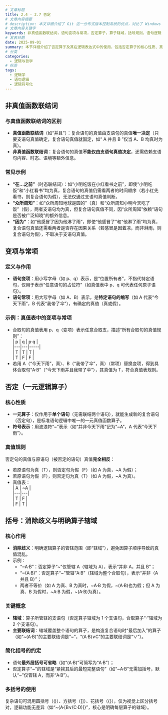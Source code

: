 ```yaml
---
# 文章标题
title: 2.4 - 2.7 否定
# 文章内容摘要
# description: 本文详细介绍了 Git 这一分布式版本控制系统的优点，对比了 Windows 与 macOS/Linux 系统下的常用命令，讲解了 vim 操作模式及常用命令，还阐述了 Git 的基本配置、特定项目配置和命令缩写设置等内容。
# 文章内容关键字
keywords: 非真值函数联结词，语句变项与常项，否定算子，算子辖域，括号规则，语句逻辑
# 发表日期
date: 2025-09-01
summary: 本节详细介绍了否定算子及其在逻辑表达式中的使用，包括否定算子的核心性质、真值规则、括号的作用以及算子辖域的概念。通过这些内容，读者可以更好地理解否定算子在逻辑表达式中的功能和作用。
# 分类
categories:
  - 逻辑与哲学
# 标签
tags:
  - 逻辑学
  - 语句逻辑
  - 逻辑符号化
---
```


## 非真值函数联结词

### 与真值函数联结词的区别

- **真值函数联结词**（如“并且”）：复合语句的真值由支语句的真值**唯一决定**（只要支语句真值确定，复合语句真值就固定，如“ A 并且 B ”仅当 A、B 均真时为真）。
- **非真值函数联结词**：复合语句的真值**不能仅由支语句真值决定**，还需依赖支语句内容、时态、语境等额外信息。

### 常见示例

- **“在...之前”**（时态联结词）：如“小明吃饭在小红看书之前”，即使“小明吃饭”和“小红看书”均为真，复合语句的真值仍需看两者的时间顺序（若小红先看书，则复合语句为假），无法仅通过支语句真值判断。
- **“众所周知”**：如“众所周知地球是圆的”（真）和“众所周知小明今天吃了饭”（假），两者支语句均为真，但复合语句真值不同，因“众所周知”依赖“语句是否被广泛知晓”的额外信息。
- **“因为”**：如“他感冒了因为他淋了雨”，即使“他感冒了”和“他淋了雨”均为真，复合语句真值还需看两者是否存在因果关系（若感冒是因着凉，而非淋雨，则复合语句为假），不取决于支语句真值。

## 变项与常项

### 定义与作用

- **语句变项**：用小写字母（如 p、q）表示，是“位置所有者”，不指代特定语句，仅用于表示“任意语句的占位符”（如真值表中 p、q 可代表任何原子语句）。
- **语句常项**：用大写字母（如 A、B）表示，是**特定语句的缩写**（如 A 代表“今天下雨”，B 代表“我带了伞”），有确定的真值（真或假）。

### 示例：真值表中的变项与常项

- 合取句的真值表用 p、q（变项）表示任意合取支，描述“所有合取句的真值规则”：  
  | p | q | p·q |  
  |---|---|-----|  
  | T | T | T |  
  | T | F | F |
- 若用 A（“今天下雨”，真）、B（“我带了伞”，真）（常项）替换变项，得到具体合取句“A·B”（“今天下雨并且我带了伞”），其真值为 T，符合真值表规则。

## 否定（一元逻辑算子）

### 核心性质

- **一元算子**：仅作用于**单个语句**（无需联结两个语句），就能生成新的复合语句（否定句），是标准语句逻辑中唯一的一元真值函数算子。
- **符号表示**：用波浪符“~”表示（如“并非今天下雨”记为“~A”，A 代表“今天下雨”）。

### 真值规则

否定句的真值与原语句（被否定的语句）真值**完全相反**：

- 若原语句为真（T），则否定句为假（F）（如 A 为真，~A 为假）；
- 若原语句为假（F），则否定句为真（T）（如 A 为假，~A 为真）。
- 真值表：  
  | A | ~A |  
  |---|---|  
  | T | F |  
  | F | T |

## 括号：消除歧义与明确算子辖域

### 核心作用

- **消除歧义**：明确逻辑算子的管辖范围（即“辖域”），避免因算子顺序导致的真值混乱。
- 示例：
  - “~A·B”：否定算子“~”仅管辖 A（辖域为 A），表示“并非 A，并且 B”；
  - “~(A·B)”：否定算子“~”管辖“A·B”（辖域为整个合取句），表示“并非（A 并且 B）”；
  - 两者不等价（如 A 为真、B 为真时，~A·B 为假，~(A·B)也为假；但 A 为真、B 为假时，~A·B 为假，~(A·B)为真）。

### 关键概念

- **辖域**：算子所管辖的支语句（否定算子辖域为 1 个支语句，合取算子“·”辖域为 2 个支语句）。
- **主要联结词**：辖域覆盖整个语句的算子，是构造复合语句时“最后加入”的算子（如“~(A·B)”的主要联结词是“~”，“(A·B)∨C”的主要联结词是“∨”）。

### 简化括号的约定

- 语句**最外层括号可省略**（如“(A·B)”可简写为“A·B”）；
- 否定算子“~”的辖域是“紧挨其后的最短完整语句”（如“~A·B”无需加括号，默认“~”仅管辖 A，而非“A·B”）。

### 多括号的使用

复杂语句可混用圆括号（()）、方括号（[]）、花括号（{}），仅为视觉上区分括号对，逻辑功能无差异（如“~{A·[B∨(C·D)]}”，核心是明确每层算子的辖域）。
